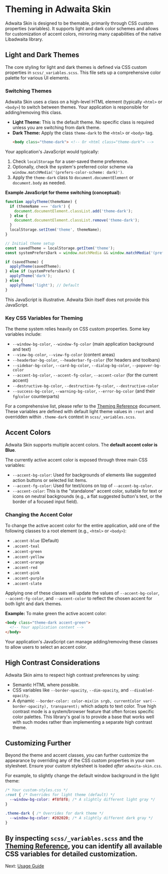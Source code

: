 # Theming in Adwaita Skin

Adwaita Skin is designed to be themable, primarily through CSS custom properties (variables). It supports light and dark color schemes and allows for customization of accent colors, mirroring many capabilities of the native Libadwaita library.

## Light and Dark Themes

The core styling for light and dark themes is defined via CSS custom properties in `scss/_variables.scss`. This file sets up a comprehensive color palette for various UI elements.

### Switching Themes

Adwaita Skin uses a class on a high-level HTML element (typically `<html>` or `<body>`) to switch between themes. Your application is responsible for adding/removing this class.

*   **Light Theme:** This is the default theme. No specific class is required unless you are switching from dark theme.
*   **Dark Theme:** Apply the class `theme-dark` to the `<html>` or `<body>` tag.
    ```html
    <body class="theme-dark"> <!-- Or <html class="theme-dark"> -->
    ```

Your application's JavaScript would typically:
1.  Check `localStorage` for a user-saved theme preference.
2.  Optionally, check the system's preferred color scheme via `window.matchMedia('(prefers-color-scheme: dark)')`.
3.  Apply the `theme-dark` class to `document.documentElement` or `document.body` as needed.

**Example JavaScript for theme switching (conceptual):**
```javascript
function applyTheme(themeName) {
  if (themeName === 'dark') {
    document.documentElement.classList.add('theme-dark');
  } else {
    document.documentElement.classList.remove('theme-dark');
  }
  localStorage.setItem('theme', themeName);
}

// Initial theme setup
const savedTheme = localStorage.getItem('theme');
const systemPrefersDark = window.matchMedia && window.matchMedia('(prefers-color-scheme: dark)').matches;

if (savedTheme) {
  applyTheme(savedTheme);
} else if (systemPrefersDark) {
  applyTheme('dark');
} else {
  applyTheme('light'); // Default
}
```
This JavaScript is illustrative. Adwaita Skin itself does not provide this JavaScript.

### Key CSS Variables for Theming

The theme system relies heavily on CSS custom properties. Some key variables include:

*   `--window-bg-color`, `--window-fg-color` (main application background and text)
*   `--view-bg-color`, `--view-fg-color` (content areas)
*   `--headerbar-bg-color`, `--headerbar-fg-color` (for headers and toolbars)
*   `--sidebar-bg-color`, `--card-bg-color`, `--dialog-bg-color`, `--popover-bg-color`
*   `--accent-bg-color`, `--accent-fg-color`, `--accent-color` (for the current accent)
*   `--destructive-bg-color`, `--destructive-fg-color`, `--destructive-color`
*   `--success-bg-color`, `--warning-bg-color`, `--error-bg-color` (and their `fg`/`color` counterparts)

For a comprehensive list, please refer to the [Theming Reference](../../THEMING_REFERENCE.md) document. These variables are defined with default light theme values in `:root` and overridden within `.theme-dark` context in `scss/_variables.scss`.

## Accent Colors

Adwaita Skin supports multiple accent colors. The **default accent color is Blue**.

The currently active accent color is exposed through three main CSS variables:
*   `--accent-bg-color`: Used for backgrounds of elements like suggested action buttons or selected list items.
*   `--accent-fg-color`: Used for text/icons on top of `--accent-bg-color`.
*   `--accent-color`: This is the "standalone" accent color, suitable for text or icons on neutral backgrounds (e.g., a flat suggested button's text, or the border of a focused input field).

### Changing the Accent Color

To change the active accent color for the entire application, add one of the following classes to a root element (e.g., `<html>` or `<body>`):

*   `.accent-blue` (Default)
*   `.accent-teal`
*   `.accent-green`
*   `.accent-yellow`
*   `.accent-orange`
*   `.accent-red`
*   `.accent-pink`
*   `.accent-purple`
*   `.accent-slate`

Applying one of these classes will update the values of `--accent-bg-color`, `--accent-fg-color`, and `--accent-color` to reflect the chosen accent for both light and dark themes.

**Example:**
To make green the active accent color:
```html
<body class="theme-dark accent-green">
  <!-- Your application content -->
</body>
```
Your application's JavaScript can manage adding/removing these classes to allow users to select an accent color.

## High Contrast Considerations

Adwaita Skin aims to respect high contrast preferences by using:
*   Semantic HTML where possible.
*   CSS variables like `--border-opacity`, `--dim-opacity`, and `--disabled-opacity`.
*   A dynamic `--border-color: color-mix(in srgb, currentColor var(--border-opacity), transparent);` which adapts to text color.
True high contrast mode is a system/browser feature that often forces specific color palettes. This library's goal is to provide a base that works well with such modes rather than implementing a separate high contrast theme.

## Customizing Further

Beyond the theme and accent classes, you can further customize the appearance by overriding any of the CSS custom properties in your own stylesheet. Ensure your custom stylesheet is loaded *after* `adwaita-skin.css`.

For example, to slightly change the default window background in the light theme:
```css
/* Your custom-styles.css */
:root { /* Overrides for light theme (default) */
  --window-bg-color: #f8f8f8; /* A slightly different light gray */
}

.theme-dark { /* Overrides for dark theme */
  --window-bg-color: #202020; /* A slightly different dark gray */
}
```

By inspecting `scss/_variables.scss` and the [Theming Reference](./THEMING_REFERENCE.md), you can identify all available CSS variables for detailed customization.
---

Next: [Usage Guide](./usage-guide.md)
